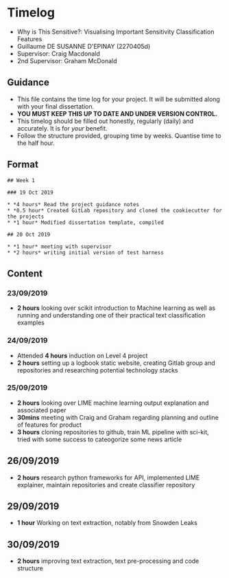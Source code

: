 # Timelog

* Why is This Sensitive?: Visualising Important Sensitivity Classification Features
* Guillaume DE SUSANNE D'EPINAY (2270405d)
* Supervisor: Craig Macdonald
* 2nd Supervisor: Graham McDonald

## Guidance

* This file contains the time log for your project. It will be submitted along with your final dissertation.
* **YOU MUST KEEP THIS UP TO DATE AND UNDER VERSION CONTROL.**
* This timelog should be filled out honestly, regularly (daily) and accurately. It is for *your* benefit.
* Follow the structure provided, grouping time by weeks.  Quantise time to the half hour.

## Format
```
## Week 1

### 19 Oct 2019

* *4 hours* Read the project guidance notes
* *0.5 hour* Created GitLab repository and cloned the cookiecutter for the projects
* *1 hour* Modified dissertation template, compiled

## 20 Oct 2019

* *1 hour* meeting with supervisor
* *2 hours* writing initial version of test harness
```

## Content

### 23/09/2019
* **2 hours** looking over scikit introduction to Machine learning as well as running and understanding one of their practical text classification examples

### 24/09/2019
* Attended **4 hours** induction on Level 4 project
* **2 hours** setting up a logbook static website, creating Gitlab group and repositories and researching potential technology stacks

### 25/09/2019
* **2 hours** looking over LIME machine learning output explanation and associated paper
* **30mins** meeting with Craig and Graham regarding planning and outline of features for product
* **3 hours** cloning repositories to github, train ML pipeline with sci-kit, tried with some success to cateogorize some news article

## 26/09/2019
* **2 hours** research python frameworks for API, implemented LIME explainer, maintain repositories and create classifier repository

## 29/09/2019
* **1 hour** Working on text extraction, notably from Snowden Leaks

## 30/09/2019
* **2 hours** improving text extraction, text pre-processing and code structure
